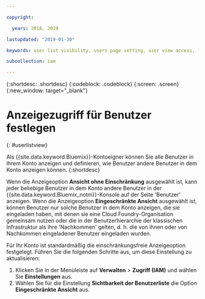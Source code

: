 ```yaml
---

copyright:

  years: 2018, 2019

lastupdated: "2019-01-30"

keywords: user list visibility, users page setting, user view access, limit access to users list, user list access

subcollection: iam

---
```


{:shortdesc: .shortdesc}
{:codeblock: .codeblock}
{:screen: .screen}
{:new_window: target="_blank"}

# Anzeigezugriff für Benutzer festlegen
{: #userlistview}

Als {{site.data.keyword.Bluemix}}-Kontoeigner können Sie alle Benutzer in Ihrem Konto anzeigen und definieren, wie Benutzer andere Benutzer in dem Konto anzeigen können.
{:shortdesc}

Wenn die Anzeigeoption **Ansicht ohne Einschränkung** ausgewählt ist, kann jeder beliebige Benutzer in dem Konto andere Benutzer in der {{site.data.keyword.Bluemix_notm}}-Konsole auf der Seite 'Benutzer' anzeigen. Wenn die Anzeigeoption **Eingeschränkte Ansicht** ausgewählt ist, können Benutzer nur solche Benutzer in dem Konto anzeigen, die sie eingeladen haben, mit denen sie eine Cloud Foundry-Organisation gemeinsam nutzen oder die in der Benutzerhierarchie der klassischen Infrastruktur als ihre 'Nachkommen' gelten, d. h. die von ihnen oder von Nachkommen eingeladener Benutzer eingeladen wurden.

Für Ihr Konto ist standardmäßig die einschränkungsfreie Anzeigeoption festgelegt. Führen Sie die folgenden Schritte aus, um diese Einstellung zu aktualisieren:

1. Klicken Sie in der Menüleiste auf **Verwalten** &gt; **Zugriff (IAM)** und wählen Sie **Einstellungen** aus.
2. Wählen Sie für die Einstellung **Sichtbarkeit der Benutzerliste** die Option **Eingeschränkte Ansicht** aus.
